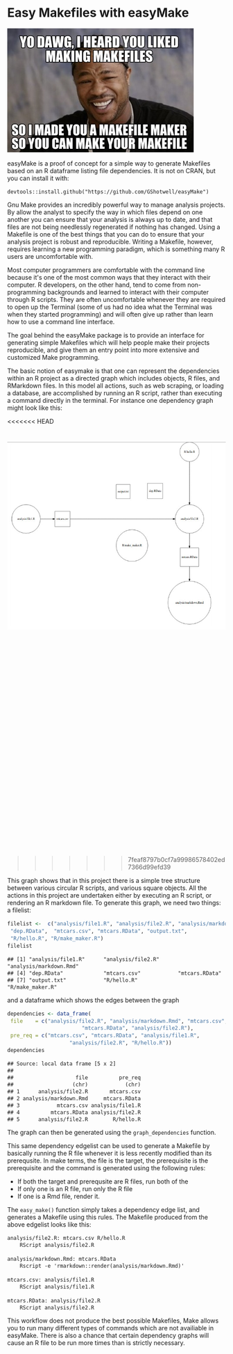 # Easy Makefiles with easyMake
![Xzibit](images/Xzibit.jpg)

easyMake is a proof of concept for a simple way to generate Makefiles based on an R dataframe listing file dependencies. It is not on CRAN, but you can install it with:

```
devtools::install.github("https://github.com/GShotwell/easyMake")
```

Gnu Make provides an incredibly powerful way to manage analysis projects. By allow the analyst to specify the way in which files depend on one another you can ensure that your analysis is always up to date, and that files are not being needlessly regenerated if nothing has changed. Using a Makefile is one of the best things that you can do to ensure that your analysis project is robust and reproducible. Writing a Makefile, however, requires learning a new programming paradigm, which is something many R users are uncomfortable with. 

Most computer programmers are comfortable with the command line because it's one of the most common ways that they interact with their computer. R developers, on the other hand, tend to come from non-programming backgrounds and learned to interact with their computer through R scripts. They are often uncomfortable whenever they are required to open up the Terminal (some of us had no idea what the Terminal was when they started programming) and will often give up rather than learn how to use a command line interface. 

The goal behind the easyMake package is to provide an interface for generating simple Makefiles which will help people make their projects reproducible, and give them an entry point into more extensive and customized Make programming. 

The basic notion of easymake is that one can represent the dependencies within an R project as a directed graph which includes objects, R files, and RMarkdown files. In this model all actions, such as web scraping, or loading a database, are accomplished by running an R script, rather than executing a command directly in the terminal. For instance one dependency graph might look like this:

<<<<<<< HEAD


![File grap](images/file_graph.jpg)
=======
<!--html_preserve--><div id="htmlwidget-4627" style="width:672px;height:480px;" class="grViz"></div>
<script type="application/json" data-for="htmlwidget-4627">{"x":{"diagram":"digraph {\n\ngraph [layout = circo]\n\n\n  \"analysis/file1.R\" [shape = \"circle\"] \n  \"analysis/file2.R\" [shape = \"circle\"] \n  \"analysis/markdown.Rmd\" [shape = \"circle\"] \n  \"dep.RData\" [shape = \"square\"] \n  \"mtcars.csv\" [shape = \"square\"] \n  \"mtcars.RData\" [shape = \"square\"] \n  \"output.txt\" [shape = \"square\"] \n  \"R/hello.R\" [shape = \"circle\"] \n  \"R/make_maker.R\" [shape = \"circle\"] \n  \"mtcars.csv\"->\"analysis/file2.R\" \n  \"mtcars.RData\"->\"analysis/markdown.Rmd\" \n  \"analysis/file1.R\"->\"mtcars.csv\" \n  \"analysis/file2.R\"->\"mtcars.RData\" \n  \"R/hello.R\"->\"analysis/file2.R\" \n}","config":{"engine":"dot","options":null}},"evals":[]}</script><!--/html_preserve-->
>>>>>>> 7feaf8797b0cf7a99986578402ed7366d99efd39

This graph shows that in this project there is a simple tree structure between various circular R scripts, and various square objects. All the actions in this project are undertaken either by executing an R script, or rendering an R markdown file. To generate this graph, we need two things: a filelist:

```r
filelist <-  c("analysis/file1.R", "analysis/file2.R", "analysis/markdown.Rmd",
 "dep.RData",  "mtcars.csv", "mtcars.RData", "output.txt", 
 "R/hello.R", "R/make_maker.R")
filelist
```

```
## [1] "analysis/file1.R"      "analysis/file2.R"      "analysis/markdown.Rmd"
## [4] "dep.RData"             "mtcars.csv"            "mtcars.RData"         
## [7] "output.txt"            "R/hello.R"             "R/make_maker.R"
```

and a dataframe which shows the edges between the graph


```r
dependencies <- data_frame(
 file    = c("analysis/file2.R", "analysis/markdown.Rmd", "mtcars.csv",
 						"mtcars.RData", "analysis/file2.R"),
 pre_req = c("mtcars.csv", "mtcars.RData", "analysis/file1.R",
 					"analysis/file2.R", "R/hello.R"))
dependencies
```

```
## Source: local data frame [5 x 2]
## 
##                    file          pre_req
##                   (chr)            (chr)
## 1      analysis/file2.R       mtcars.csv
## 2 analysis/markdown.Rmd     mtcars.RData
## 3            mtcars.csv analysis/file1.R
## 4          mtcars.RData analysis/file2.R
## 5      analysis/file2.R        R/hello.R
```

The graph can then be generated using the `graph_dependencies` function.

This same dependency edgelist can be used to generate a Makefile by basically running the R file whenever it is less recently modified than its prerequsite. In make terms, the file is the target, the prerequisite is the prerequisite and the command is generated using the following rules:

* If both the target and prerequsite are R files, run both of the
* If only one is an R file, run only the R file
* If one is a Rmd file, render it. 

The `easy_make()` function simply takes a dependency edge list, and generates a Makefile using this rules. The Makefile produced from the above edgelist looks like this:

```
analysis/file2.R: mtcars.csv R/hello.R
	RScript analysis/file2.R
 
analysis/markdown.Rmd: mtcars.RData
	Rscript -e 'rmarkdown::render(analysis/markdown.Rmd)'
 
mtcars.csv: analysis/file1.R
	RScript analysis/file1.R
 
mtcars.RData: analysis/file2.R
	RScript analysis/file2.R
```

This workflow does not produce the best possible Makefiles, Make allows you to run many different types of commands which are not availiable in easyMake. There is also a chance that certain dependency graphs will cause an R file to be run more times than is strictly necessary.
